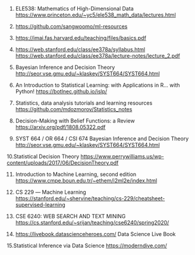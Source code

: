 1. ELE538: Mathematics of High-Dimensional Data
https://www.princeton.edu/~yc5/ele538_math_data/lectures.html

2. https://github.com/sangwoomo/ml-resources

3. https://imai.fas.harvard.edu/teaching/files/basics.pdf

4. https://web.stanford.edu/class/ee378a/syllabus.html
https://web.stanford.edu/class/ee378a/lecture-notes/lecture_2.pdf

5. Bayesian Inference and Decision Theory
http://seor.vse.gmu.edu/~klaskey/SYST664/SYST664.html

6. An Introduction to Statistical Learning: with Applications in R... with Python!
https://botlnec.github.io/islp/

7. Statistics, data analysis tutorials and learning resources
https://github.com/mdozmorov/Statistics_notes

8. Decision-Making with Belief Functions: a Review
https://arxiv.org/pdf/1808.05322.pdf 

9. SYST 664 / OR 664 / CSI 674 Bayesian Inference and Decision Theory
http://seor.vse.gmu.edu/~klaskey/SYST664/SYST664.html 

10.Statistical Decision Theory 
https://www.perrywilliams.us/wp-content/uploads/2017/06/DecisionTheory.pdf 

11. Introduction to Machine Learning, second edition
https://www.cmpe.boun.edu.tr/~ethem/i2ml2e/index.html

12. CS 229 ― Machine Learning
https://stanford.edu/~shervine/teaching/cs-229/cheatsheet-supervised-learning

13. CSE 6240: WEB SEARCH AND TEXT MINING
https://cs.stanford.edu/~srijan/teaching/cse6240/spring2020/ 

14. https://livebook.datascienceheroes.com/ 
Data Science Live Book

15.Statistical Inference via Data Science 
https://moderndive.com/ 







